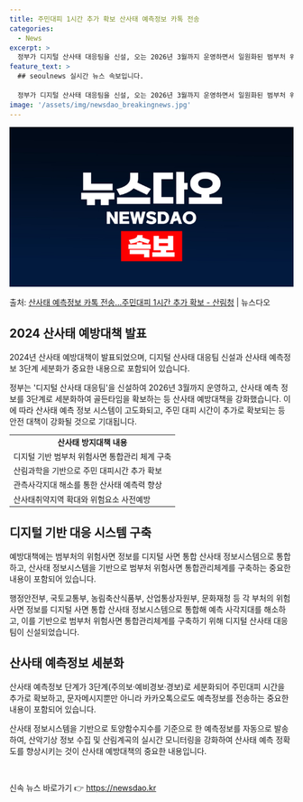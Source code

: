 ```yaml
---
title: 주민대피 1시간 추가 확보 산사태 예측정보 카톡 전송
categories:
  - News
excerpt: >
  정부가 디지털 산사태 대응팀을 신설, 오는 2026년 3월까지 운영하면서 일원화된 범부처 위험사면 통합관리체…
feature_text: >
  ## seoulnews 실시간 뉴스 속보입니다.

  정부가 디지털 산사태 대응팀을 신설, 오는 2026년 3월까지 운영하면서 일원화된 범부처 위험사면 통합관리체…
image: '/assets/img/newsdao_breakingnews.jpg'
---
```


![뉴스다오 속보](/assets/img/newsdao_breakingnews.jpg)

<p>출처: <a href="https://newsdao.kr/3811" rel="dofollow">산사태 예측정보 카톡 전송…주민대피 1시간 추가 확보 - 산림청</a> | 뉴스다오</p>

<h2 data-ke-size="size26">2024 산사태 예방대책 발표</h2>
2024년 산사태 예방대책이 발표되었으며, 디지털 산사태 대응팀 신설과 산사태 예측정보 3단계 세분화가 중요한 내용으로 포함되어 있습니다.

<p data-ke-size="size16">정부는 '디지털 산사태 대응팀'을 신설하여 2026년 3월까지 운영하고, 산사태 예측 정보를 3단계로 세분화하여 골든타임을 확보하는 등 산사태 예방대책을 강화했습니다. 이에 따라 산사태 예측 정보 시스템이 고도화되고, 주민 대피 시간이 추가로 확보되는 등 안전 대책이 강화될 것으로 기대됩니다.</p>

<table>
  <tr>
    <td style="text-align: center; height: 17px;"><b>산사태 방지대책 내용</b></td>
  </tr>
  <tr>
    <td style="text-align: left; height: 17px;">디지털 기반 범부처 위험사면 통합관리 체계 구축</td>
  </tr>
  <tr>
    <td style="text-align: left; height: 17px;">산림과학을 기반으로 주민 대피시간 추가 확보</td>
  </tr>
  <tr>
    <td style="text-align: left; height: 17px;">관측사각지대 해소를 통한 산사태 예측력 향상</td>
  </tr>
  <tr>
    <td style="text-align: left; height: 17px;">산사태취약지역 확대와 위험요소 사전예방</td>
  </tr>
</table>

<h2 data-ke-size="size26">디지털 기반 대응 시스템 구축</h2>
예방대책에는 범부처의 위험사면 정보를 디지털 사면 통합 산사태 정보시스템으로 통합하고, 산사태 정보시스템을 기반으로 범부처 위험사면 통합관리체계를 구축하는 중요한 내용이 포함되어 있습니다.

<p data-ke-size="size16">행정안전부, 국토교통부, 농림축산식품부, 산업통상자원부, 문화재청 등 각 부처의 위험사면 정보를 디지털 사면 통합 산사태 정보시스템으로 통합해 예측 사각지대를 해소하고, 이를 기반으로 범부처 위험사면 통합관리체계를 구축하기 위해 디지털 산사태 대응팀이 신설되었습니다.</p>

<h2 data-ke-size="size26">산사태 예측정보 세분화</h2>
산사태 예측정보 단계가 3단계(주의보·예비경보·경보)로 세분화되어 주민대피 시간을 추가로 확보하고, 문자메시지뿐만 아니라 카카오톡으로도 예측정보를 전송하는 중요한 내용이 포함되어 있습니다.

<p data-ke-size="size16">산사태 정보시스템을 기반으로 토양함수지수를 기준으로 한 예측정보를 자동으로 발송하여, 산악기상 정보 수집 및 산림계곡의 실시간 모니터링을 강화하여 산사태 예측 정확도를 향상시키는 것이 산사태 예방대책의 중요한 내용입니다.</p>

<p data-ke-size="size16">&nbsp;</p> 

신속 뉴스 바로가기 👉 <a href="https://newsdao.kr" rel="dofollow">https://newsdao.kr</a>


